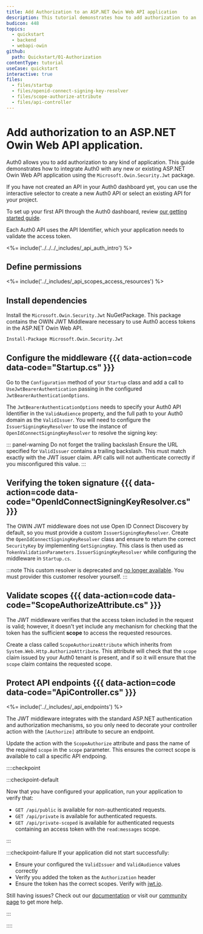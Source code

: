 ```yaml
---
title: Add Authorization to an ASP.NET Owin Web API application
description: This tutorial demonstrates how to add authorization to an ASP.NET OWIN API using the standard JWT middleware.
budicon: 448
topics:
  - quickstart
  - backend
  - webapi-owin
github:
  path: Quickstart/01-Authorization
contentType: tutorial
useCase: quickstart
interactive: true
files:
  - files/startup
  - files/openid-connect-signing-key-resolver
  - files/scope-authorize-attribute
  - files/api-controller
---
```


# Add authorization to an ASP.NET Owin Web API application.
Auth0 allows you to add authorization to any kind of application. This guide demonstrates how to integrate Auth0 with any new or existing ASP.NET Owin Web API application using the `Microsoft.Owin.Security.Jwt` package.

If you have not created an API in your Auth0 dashboard yet, you can use the interactive selector to create a new Auth0 API or select an existing API for your project. 

To set up your first API through the Auth0 dashboard, review [our getting started guide](get-started/auth0-overview/set-up-apis).

Each Auth0 API uses the API Identifier, which your application needs to validate the access token.

<!-- markdownlint-disable MD041 MD002 -->

<%= include('../../../_includes/_api_auth_intro') %>

## Define permissions
<%= include('../_includes/_api_scopes_access_resources') %>


## Install dependencies

Install the `Microsoft.Owin.Security.Jwt` NuGetPackage. This package contains the OWIN JWT Middleware necessary to use Auth0 access tokens in the ASP.NET Owin Web API.
```bash
Install-Package Microsoft.Owin.Security.Jwt
```

## Configure the middleware {{{ data-action=code data-code="Startup.cs" }}}

Go to the `Configuration` method of your `Startup` class and add a call to `UseJwtBearerAuthentication` passing in the configured `JwtBearerAuthenticationOptions`.

The `JwtBearerAuthenticationOptions` needs to specify your Auth0 API Identifier in the `ValidAudience` property, and the full path to your Auth0 domain as the `ValidIssuer`. You will need to configure the `IssuerSigningKeyResolver` to use the instance of `OpenIdConnectSigningKeyResolver` to resolve the signing key:

::: panel-warning Do not forget the trailing backslash
Ensure the URL specified for `ValidIssuer` contains a trailing backslash. This must match exactly with the JWT issuer claim. API calls will not authenticate correctly if you misconfigured this value.
:::

## Verifying the token signature {{{ data-action=code data-code="OpenIdConnectSigningKeyResolver.cs" }}}
The OWIN JWT middleware does not use Open ID Connect Discovery by default, so you must provide a custom `IssuerSigningKeyResolver`. Create the `OpenIdConnectSigningKeyResolver` class and ensure to return the correct `SecurityKey` by implementing `GetSigningKey`.
This class is then used as `TokenValidationParameters.IssuerSigningKeyResolver` while configuring the middleware in `Startup.cs`.

:::note
This custom resolver is deprecated and [no longer available](https://github.com/auth0/auth0-aspnet-owin/blob/master/SECURITY-NOTICE.md). You must provider this customer resolver yourself.
:::

## Validate scopes {{{ data-action=code data-code="ScopeAuthorizeAttribute.cs" }}}

The JWT middleware verifies that the access token included in the request is valid; however, it doesn't yet include any mechanism for checking that the token has the sufficient **scope** to access the requested resources.

Create a class called `ScopeAuthorizeAttribute` which inherits from `System.Web.Http.AuthorizeAttribute`. This attribute will check that the `scope` claim issued by your Auth0 tenant is present, and if so it will ensure that the `scope` claim contains the requested scope.

## Protect API endpoints {{{ data-action=code data-code="ApiController.cs" }}}

<%= include('../_includes/_api_endpoints') %>

The JWT middleware integrates with the standard ASP.NET authentication and authorization mechanisms, so you only need to decorate your controller action with the `[Authorize]` attribute to secure an endpoint.

Update the action with the `ScopeAuthorize` attribute and pass the name of the required `scope` in the `scope` parameter. This ensures the correct scope is available to call a specific API endpoing.

::::checkpoint

:::checkpoint-default

Now that you have configured your application, run your application to verify that:
* `GET /api/public` is available for non-authenticated requests.
* `GET /api/private` is available for authenticated requests.
* `GET /api/private-scoped` is available for authenticated requests containing an access token with the `read:messages` scope.

:::

:::checkpoint-failure
If your application did not start successfully:
* Ensure your configured the  `ValidIssuer` and `ValidAudience` values correctly
* Verify you added the token as the `Authorization` header
* Ensure the token has the correct scopes. Verify with [jwt.io](https://jwt.io/).

Still having issues? Check out our [documentation](https://auth0.com/docs) or visit our [community page](https://community.auth0.com) to get more help.

:::

::::
